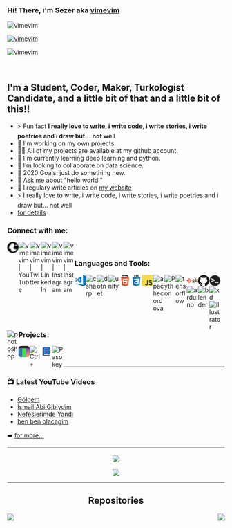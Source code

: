 ### Hi! There, i'm Sezer aka [vimevim](https://hasansezertasan.com)
<p align="left"> <img src="https://komarev.com/ghpvc/?username=vimevim&label=Profile%20views&color=0e75b6&style=flat" alt="vimevim" /> </p>

<p align="left"> <a href="https://github.com/ryo-ma/github-profile-trophy"><img src="https://github-profile-trophy.vercel.app/?username=vimevim" alt="vimevim" /></a> </p>

<p align="left"> <a href="https://twitter.com/vimevim" target="blank"><img src="https://img.shields.io/twitter/follow/vimevim?logo=twitter&style=for-the-badge" alt="vimevim" /></a> </p><br>

## I'm a Student, Coder, Maker, Turkologist Candidate, and a little bit of that and a little bit of this!!
- ⚡ Fun fact **I really love to write, i write code, i write stories, i write poetries and i draw but... not well**
- 🔭 I'm working on my own projects.
- 👨‍💻 All of my projects are available at my github account.
- 🌱 I'm currently learning deep learning and python.
- 👯 I’m looking to collaborate on data science.
- 🥅 2020 Goals: just do something new.
- 💬 Ask me about "hello world!"
- 📝 I regulary write articles on [my website](https://hasansezertasan.com)
- ⚡ I really love to write, i write code, i write stories, i write poetries and i draw but... not well
- [for details](https://octolife.now.sh/vimevim)

### Connect with me:

[<img align="left" alt="hasansezertasan.com" width="26px" src="https://raw.githubusercontent.com/iconic/open-iconic/master/svg/globe.svg" />][website]
[<img align="left" alt="vimevim | YouTube" width="26px" src="https://cdn.jsdelivr.net/npm/simple-icons@v3/icons/youtube.svg" />][youtube]
[<img align="left" alt="vimevim | Twitter" width="26px" src="https://cdn.jsdelivr.net/npm/simple-icons@v3/icons/twitter.svg" />][twitter]
[<img align="left" alt="vimevim | LinkedIn" width="26px" src="https://cdn.jsdelivr.net/npm/simple-icons@v3/icons/linkedin.svg" />][linkedin]
[<img align="left" alt="vimevim | Instagram" width="26px" src="https://cdn.jsdelivr.net/npm/simple-icons@v3/icons/instagram.svg" />][instagram]
[<img align="left" alt="vimevim | Instagram" width="26px" src="https://cdn.jsdelivr.net/npm/simple-icons@v3/icons/kaggle.svg" />](https://www.kaggle.com/hasansezertaan)

<br>

### Languages and Tools:
<p align="left"> 

<img align="left" alt="Visual Studio Code" width="26px" src="https://raw.githubusercontent.com/github/explore/80688e429a7d4ef2fca1e82350fe8e3517d3494d/topics/visual-studio-code/visual-studio-code.png" />
<img align="left" alt="csharp" width="26px" src="https://devicons.github.io/devicon/devicon.git/icons/csharp/csharp-original.svg"/>
<img align="left" alt="dotnet" width="26px" src="https://devicons.github.io/devicon/devicon.git/icons/dot-net/dot-net-original-wordmark.svg"  />
<img align="left" alt="unity" width="26px" src="https://www.vectorlogo.zone/logos/unity3d/unity3d-icon.svg"/> 
<img align="left" alt="HTML5" width="26px" src="https://raw.githubusercontent.com/github/explore/80688e429a7d4ef2fca1e82350fe8e3517d3494d/topics/html/html.png" />
<img align="left" alt="CSS3" width="26px" src="https://raw.githubusercontent.com/github/explore/80688e429a7d4ef2fca1e82350fe8e3517d3494d/topics/css/css.png" />
<img align="left" alt="JavaScript" width="26px" src="https://raw.githubusercontent.com/github/explore/80688e429a7d4ef2fca1e82350fe8e3517d3494d/topics/javascript/javascript.png" />
<img align="left" alt="apachecordova" width="26px" src="https://www.vectorlogo.zone/logos/apache_cordova/apache_cordova-icon.svg"/> 
<img align="left" alt="Python" width="26px"src="https://devicons.github.io/devicon/devicon.git/icons/python/python-original.svg" /> 
  <img align="left" alt="tensorflow" width="26px" src="https://www.vectorlogo.zone/logos/tensorflow/tensorflow-icon.svg" />
<img align="left" alt="Git" width="26px" src="https://raw.githubusercontent.com/github/explore/80688e429a7d4ef2fca1e82350fe8e3517d3494d/topics/git/git.png" />
<img align="left" alt="GitHub" width="26px" src="https://raw.githubusercontent.com/github/explore/78df643247d429f6cc873026c0622819ad797942/topics/github/github.png" />
<img align="left" alt="Terminal" width="26px" src="https://raw.githubusercontent.com/github/explore/80688e429a7d4ef2fca1e82350fe8e3517d3494d/topics/terminal/terminal.png" />
<img align="left" alt="arduino" width="26px" src="https://cdn.worldvectorlogo.com/logos/arduino-1.svg" />
<img align="left" alt="blender" width="26px" src="https://download.blender.org/branding/community/blender_community_badge_white.svg"/> 
<img align="left" alt="xd" width="26px" src="https://cdn.worldvectorlogo.com/logos/adobe-xd.svg" />  
<img align="left" alt="illustrator"  width="26px" src="https://www.vectorlogo.zone/logos/adobe_illustrator/adobe_illustrator-icon.svg"/>
<img align="left" alt="photoshop" width="26px" src="https://devicons.github.io/devicon/devicon.git/icons/photoshop/photoshop-plain.svg" />
</p>
<br />

### Projects:

[<img align="left" alt="Mess+" width="26px" src="https://github.com/vimevim/mess-/blob/master/mess%2B.fw2.png" />](https://github.com/vimevim/mess-)
[<img align="left" alt="Ctrl+" width="26px" src="https://github.com/vimevim/ctrl-plus/blob/master/ctrl%2B.png" />](https://github.com/vimevim/ctrl-plus)
[<img align="left" alt="Mess+" width="26px" src="https://github.com/vimevim/Panik-Rehberi/blob/main/panik/www/img/logo.png" />](https://github.com/vimevim/Panik-Rehberi)
[<img align="left" alt="Pasokey" width="26px" src="https://github.com/vimevim/Pasokey-its-a-new-way-to-type/blob/master/moveUs/Resources/PasoKeyLogoV6.1.png" />](https://github.com/vimevim/Pasokey-its-a-new-way-to-type/)
<br />
<br />

---

### 📺 Latest YouTube Videos

- [Gölgem](https://www.youtube.com/watch?v=KzeQsbepsVY)
- [İsmail Abi Gibiydim](https://www.youtube.com/watch?v=q2QVPxBghGY)
- [Nefeslerimde Yandı](https://www.youtube.com/watch?v=k9a4fSL7pb0)
- [ben ben olacagim](https://www.youtube.com/watch?v=XH0EXVLkm5o)

➡️ [for more...](https://www.youtube.com/channel/UCPde5OJJjMLP3blQit5PQeg)

<hr>

<p align=center>
  <a href="https://github.com/vimevim/github-readme-stats" title="Go to Source">
    <img height=175 align="center" src="https://github-readme-stats.vercel.app/api?username=vimevim&show_icons=true&theme=gotham">
  </a>
  <p align=center>
  <a href="https://github.com/vimevim/github-readme-stats">
  <img align="center" src="https://github-readme-stats.vercel.app/api/top-langs/?username=vimevim&langs_count=9&theme=gotham" />
</a>
</p>

<hr>

<h2 align="center">Repositories</h2>

<p width="100%" align="center">
  <a align="left" href="https://github.com/vimevim/vimevim" title="vimevim"><img align="left" height="115" src="https://github-readme-stats.vercel.app/api/pin/?username=vimevim&repo=vimevim&theme=gotham"></a>
  <a align="left" href="https://github.com/vimevim/vimevim" title="vimevim"><img align="right" height="115" src="https://github-readme-stats.vercel.app/api/pin/?username=vimevim&repo=vimevim&theme=gotham"></a>
</p>

[website]: https://hasansezertasan.com
[twitter]: https://twitter.com/vimevim
[youtube]: https://www.youtube.com/channel/UCPde5OJJjMLP3blQit5PQeg
[instagram]: https://www.instagram.com/hasansezertasan/
[linkedin]: https://www.linkedin.com/in/hasansezertasan/
[webdevplaylist]: https://hasansezertasan.comt
[jsplaylist]: https://hasansezertasan.com
[cssplaylist]: https://hasansezertasan.com
[reactplaylist]: https://hasansezertasan.com
